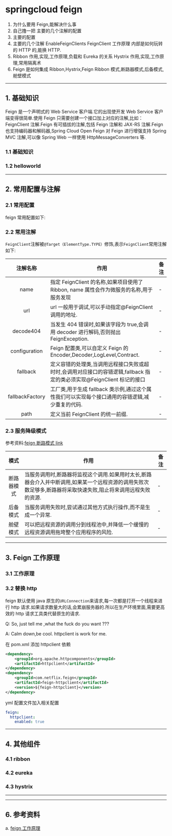 # springcloud feign

1. 为什么要用 Feign,能解决什么事
2. 自己撸一把 主要的几个注解的配置
3. 主要的配置
4. 主要的几个注解 EnableFeignClients FeignClient 工作原理 内部是如何玩转的 HTTP 的,能换 HTTP.
5. Ribbon 作用,实现,工作原理,负载和 Eureka 的关系 Hystrix 作用,实现,工作原理,常用隔离术
6. Feign 是如何集成 Ribbon,Hystrix,Feign Ribbon 模式,断路器模式,后备模式,舱壁模式

---

## 1. 基础知识

Feign 是一个声明式的 Web Service 客户端.它的出现使开发 Web Service 客户端变得很简单.使用 Feign 只需要创建一个接口加上对应的注解,比如：FeignClient 注解.Feign 有可插拔的注解,包括 Feign 注解和 JAX-RS 注解.Feign 也支持编码器和解码器,Spring Cloud Open Feign 对 Feign 进行增强支持 Spring MVC 注解,可以像 Spring Web 一样使用 HttpMessageConverters 等.

### 1.1 基础知识

### 1.2 helloworld

---

## 2. 常用配置与注解

### 2.1 常用配置

feign 常用配置如下:

### 2.2 常用注解

`FeignClient`注解被`@Target（ElementType.TYPE）`修饰,表示`FeignClient`常用注解如下:

|    注解名称     | 作用                                                                                                                  | 备注 |
| :-------------: | --------------------------------------------------------------------------------------------------------------------- | ---- |
|      name       | 指定 FeignClient 的名称,如果项目使用了 Ribbon, name 属性会作为微服务的名称,用于服务发现                               | -    |
|       url       | url 一般用于调试,可以手动指定@FeignClient 调用的地址.                                                                 | -    |
|    decode404    | 当发生 404 错误时,如果该字段为 true,会调用 decoder 进行解码,否则抛出 FeignException.                                  | -    |
|  configuration  | Feign 配置类,可以自定义 Feign 的 Encoder,Decoder,LogLevel,Contract.                                                   | -    |
|    fallback     | 定义容错的处理类,当调用远程接口失败或超时时,会调用对应接口的容错逻辑,fallback 指定的类必须实现@FeignClient 标记的接口 | -    |
| fallbackFactory | 工厂类,用于生成 fallback 类示例,通过这个属性我们可以实现每个接口通用的容错逻辑,减少重复的代码.                        | -    |
|      path       | 定义当前 FeignClient 的统一前缀.                                                                                      | -    |

### 2.3 服务降级模式

参考资料:[feign 断路模式 link](https://blog.csdn.net/liu1390910/article/details/98938841)

|    模式    | 作用                                                                                                                                                          | 备注 |
| :--------: | ------------------------------------------------------------------------------------------------------------------------------------------------------------- | ---- |
| 断路器模式 | 当服务调用时,断路器将监视这个调用.如果用时太长,断路器会介入并中断调用,如果某一个远程资源的调用失败次数足够多,断路器将采取快速失败,阻止将来调用远程失败的资源. | -    |
|  后备模式  | 当服务调用失败时,尝试通过其他方式执行操作,而不是生成一个异常.                                                                                                 | -    |
|  舱壁模式  | 可以把远程资源的调用分到线程池中,并降低一个缓慢的远程资源调用拖垮整个应用程序的风险.                                                                          | -    |

---

## 3. Feign 工作原理

### 3.1 工作原理

### 3.2 替换 http

feign 默认使用 java 原生的`URLConnection`来请求,每一次都是打开一个线程来进行 http 请求.如果请求数量大的话,会累崩服务器的.所以在生产环境里面,需要更高效的 http 请求工具类代替原生的请求.

Q: So, just tell me ,what the fuck do you want ???

A: Calm down,be cool. httpclient is work for me.

在 pom.xml 添加 httpclient 依赖

```xml
<dependency>
    <groupId>org.apache.httpcomponents</groupId>
    <artifactId>httpclient</artifactId>
</dependency>
<dependency>
    <groupId>com.netflix.feign</groupId>
    <artifactId>feign-httpclient</artifactId>
    <version>${feign-httpclient}</version>
</dependency>
```

yml 配置文件加入相关配置

```yml
feign:
  httpclient:
    enabled: true
```

---

## 4. 其他组件

### 4.1 ribbon

### 4.2 eureka

### 4.3 hystrix

---

---

## 6. 参考资料

a. [feign 工作原理](https://blog.csdn.net/u010066934/article/details/80967709)
